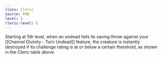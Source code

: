 ```yaml
---
class: Cleric
source: PHB
level: 5
cleric-level: 5
---
```


Starting at 5th level, when an undead fails its saving throw against your [[Channel Divinity - Turn Undead]] feature, the creature is instantly destroyed if its challenge rating is at or below a certain threshold, as shown in the Cleric table above.
